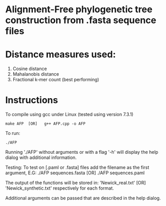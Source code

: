 # Alignment-Free phylogenetic tree construction from .fasta sequence files

# Distance measures used:
1. Cosine distance
2. Mahalanobis distance
3. Fractional k-mer count (best performing)

# Instructions
To compile using gcc under Linux (tested using version 7.3.1)
```
make AFP  [OR]   g++ AFP.cpp -o AFP
```
To run:
```
./AFP
```

Running './AFP' without arguments or with a flag '-h' will display the help dialog with additional
information.

Testing:
To test on [.paml or .fasta] files add the filename as the first argument, E.G:
    ./AFP sequences.fasta [OR] ./AFP sequences.paml

The output of the functions will be stored in:
    'Newick_real.txt' [OR] 'Newick_synthetic.txt' respectively for each format.

Additional arguments can be passed that are described in the help dialog.
